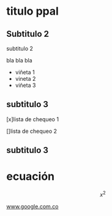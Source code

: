 # titulo ppal

## Subtitulo 2


subtitulo 2

bla bla bla

* viñeta 1
* vineta 2
* viñeta 3

## subtitulo 3

[x]lista de chequeo 1

[]lista de chequeo 2

## subtitulo 3

# ecuación

$$x^2$$

www.google.com.co


